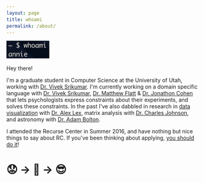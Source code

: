 ```yaml
---
layout: page
title: whoami
permalink: /about/
---
```


![](/images/whoami.jpg)



Hey there!

I'm a graduate student in Computer Science at the University of Utah, working with [Dr. Vivek Srikumar](http://svivek.com/). I'm currently working on a domain specific language with [Dr. Vivek Srikumar](http://svivek.com/), [Dr. Matthew Flatt](https://www.cs.utah.edu/~mflatt/) & [Dr. Jonathon Cohen](https://webapps.pni.princeton.edu/ncc/JDC/Home_Page.html) that lets psychologists express constraints about their experiments, and solves these constraints. In the past I've also dabbled in research in [data visualization](https://github.com/Caleydo/lineage) with [Dr. Alex Lex](http://alexander-lex.net/), matrix analysis with [Dr. Charles Johnson](http://www.wm.edu/as/mathematics/faculty-directory/johnson_c.php), and astronomy with [Dr. Adam Bolton](http://www.physics.utah.edu/~bolton/Home.html).

I attended the Recurse Center in Summer 2016, and have nothing but nice things to say about RC. If you've been thinking about applying, [you should do it](https://www.recurse.com/)!

# 😟 -> 🤖 -> 😎
